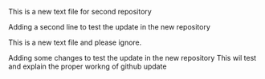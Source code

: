 This is a new text file for second repository

Adding a second line to test the update in the new repository

This is a new text file and please ignore.


Adding some changes to test the update in the new repository
This wil test and explain  the proper workng of github update